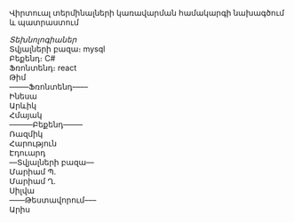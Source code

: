 Վիրտուալ տերմինալների կառավարման համակարգի նախագծում և պատրաստում

*Տեխնոլոգիաներ* <br> 
	Տվյալների բազա։ mysql<br>
	Բեքենդ։ C#<br>
	Ֆռոնտենդ։ react<br>
Թիմ<br>
–––––Ֆռոնտենդ––––<br>
Ինեսա<br>
Արևիկ<br>
Հմայակ<br>
––––––Բեքենդ–––––<br>
Ռազմիկ<br>
Հարություն<br>
Էդուարդ<br>
––Տվյալների բազա––<br>
Մարիամ Պ․<br>
Մարիամ Ղ․<br>
Սիլվա<br>
––––Թեստավորում–––<br>
Արիս<br>


